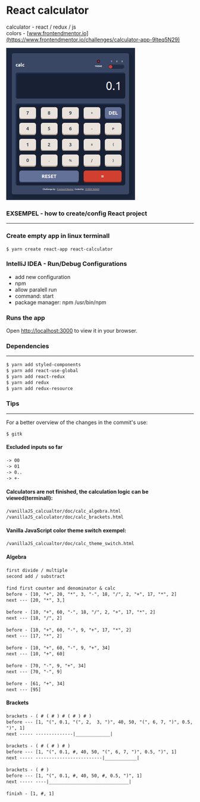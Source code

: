 # React calculator
calculator - react / redux / js  
colors - [www.frontendmentor.io](https://www.frontendmentor.io/challenges/calculator-app-9lteq5N29)


<img src="https://github.com/VoltG3/react_calculator/blob/master/doc/Screenshot00.png" alt="img">


### EXSEMPEL - how to create/config React project
---

### Create empty app in linux terminall
```
$ yarn create react-app react-calculator
```
### IntelliJ IDEA - Run/Debug Configurations

- add new configuration
- npm
- allow paralell run
- command: start
- package manager: npm /usr/bin/npm

### Runs the app
Open [http://localhost:3000](http://localhost:3000) to view it in your browser.

### Dependencies
---
```
$ yarn add styled-components
$ yarn add react-use-global
$ yarn add react-redux
$ yarn add redux
$ yarn add redux-resource
```
### Tips
---
For a better overview of the changes in the commit's use:
```
$ gitk
```

#### Excluded inputs so far
```
-> 00
-> 01
-> 0..
-> +-
```

#### Calculators are not finished, the calculation logic can be viewed(terminall):
```
/vanillaJS_calcualtor/doc/calc_algebra.html 
/vanillaJS_calculator/doc/calc_brackets.html
```

#### Vanilla JavaScript color theme switch exempel:
```
/vanillaJS_calcualtor/doc/calc_theme_switch.html 
```

#### Algebra
```
first divide / multiple
second add / substract

find first counter and denominator & calc
before - [10, "+", 20, "*", 3, "-", 18, "/", 2, "+", 17, "*", 2]
next --- [20, "*", 3,]

before - [10, "+", 60, "-", 18, "/", 2, "+", 17, "*", 2]
next --- [18, "/", 2]

before - [10, "+", 60, "-", 9, "+", 17, "*", 2]
next --- [17, "*", 2]

before - [10, "+", 60, "-", 9, "+", 34]
next --- [10, "+", 60]

before - [70, "-", 9, "+", 34]
next --- [70, "-", 9]

before - [61, "+", 34]
next --- [95]
```

#### Brackets
```
brackets - ( # ( # ) # ( # ) # )
before --- [1, "(", 0.1, "(", 2,  3, ")", 40, 50, "(", 6, 7, ")", 0.5, ")", 1]
next ----- --------------|_____________| 

brackets - ( # ( # ) # )
before --- [1, "(", 0.1, #, 40, 50, "(", 6, 7, ")", 0.5, ")", 1]
next ----- -------------------------|____________|

brackets - ( # )
before --- [1, "(", 0.1, #, 40, 50, #, 0.5, ")", 1]
next ----- ----|______________________________|

finixh - [1, #, 1]
```
